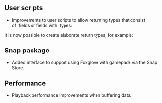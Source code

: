 ## User scripts

- Improvements to user scripts to allow returning types that consist of  fields or fields with  types:



 It is now possible to create elaborate return types, for example:



## Snap package

- Added  interface to support using Foxglove with gamepads via the Snap Store.

## Performance

- Playback performance improvements when buffering data.
